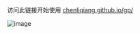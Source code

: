 访问此链接开始使用
[chenliqiang.github.io/gp/](https://chenliqiang.github.io/gp/) 

![image](https://github.com/chenliqiang/gp/assets/17630061/355a89da-9d6d-4eb9-af8b-86c3e9126208)

